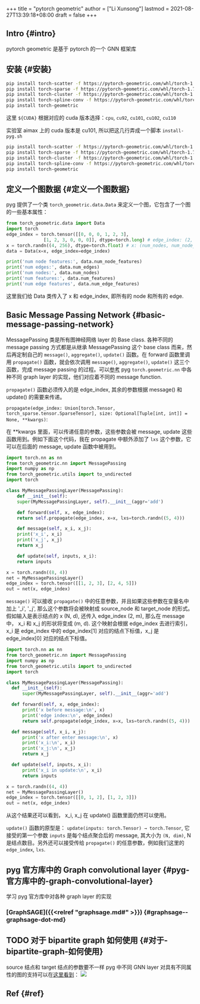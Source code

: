 +++
title = "pytorch geometric"
author = ["Li Xunsong"]
lastmod = 2021-08-27T13:39:18+08:00
draft = false
+++

## Intro {#intro}

pytorch geometric 是基于 pytorch 的一个 GNN 框架库


## 安装 {#安装}

```sh
pip install torch-scatter -f https://pytorch-geometric.com/whl/torch-1.7.0+${CUDA}.html
pip install torch-sparse -f https://pytorch-geometric.com/whl/torch-1.7.0+${CUDA}.html
pip install torch-cluster -f https://pytorch-geometric.com/whl/torch-1.7.0+${CUDA}.html
pip install torch-spline-conv -f https://pytorch-geometric.com/whl/torch-1.7.0+${CUDA}.html
pip install torch-geometric
```

这里 `${CUDA}` 根据对应的 cuda 版本选择：`cpu`, `cu92`, `cu101`, `cu102`, `cu110`

实验室 aimax 上的 cuda 版本是 cu101, 所以把这几行弄成一个脚本 `install-pyg.sh`

```sh
pip install torch-scatter -f https://pytorch-geometric.com/whl/torch-1.7.0+cu101.html
pip install torch-sparse -f https://pytorch-geometric.com/whl/torch-1.7.0+cu101.html
pip install torch-cluster -f https://pytorch-geometric.com/whl/torch-1.7.0+cu101.html
pip install torch-spline-conv -f https://pytorch-geometric.com/whl/torch-1.7.0+cu101.html
pip install torch-geometric
```


## 定义一个图数据 {#定义一个图数据}

pyg 提供了一个类 `torch_geometric.data.Data` 来定义一个图，它包含了一个图的一些基本属性：

```python
from torch_geometric.data import Data
import torch
edge_index = torch.tensor([[0, 0, 0, 1, 2, 3],
			  [1, 2, 3, 0, 0, 0]], dtype=torch.long) # edge_index: (2, num_edges)
x = torch.randn((4, 256), dtype=torch.float) # x: (num_nodes, num_node_features)
data = Data(x=x, edge_index=edge_index)

print('num node features:', data.num_node_features)
print('num edges:', data.num_edges)
print('num nodes:', data.num_nodes)
print('num features:', data.num_features)
print('num edge features', data.num_edge_features)
```

这里我们给 Data 类传入了 x 和 edge\_index, 即所有的 node 和所有的 edge.


## Basic Message Passing Network {#basic-message-passing-network}

MessagePassing 类是所有图神经网络 layer 的 Base class. 各种不同的 message passing 方式都是从继承 MessagePassing 这个 base class 而来，然后再定制自己的 `message()`, `aggregate()`, `update()` 函数。在 forward 函数里调用 `propagate()` 函数，就会依次调用 `message()`, `aggregate()`, `update()` 这三个函数，完成 message passing 的过程。可以[参考](https://pytorch-geometric.readthedocs.io/en/latest/modules/nn.html) pyg `torch.geometric.nn` 中各种不同 graph layer 的实现，他们对应着不同的 message function.

`propagate()` 函数必须传入的是 edge\_index, 其余的参数根据 message() 和 update() 的需要来传递。

`propagate(edge_index: Union[torch.Tensor, torch_sparse.tensor.SparseTensor], size: Optional[Tuple[int, int]] = None, **kwargs)`:

在 \*\*kwargs 里面，可以传递任意的参数，这些参数会被 message, update 这些函数用到。例如下面这个代码，我在 propagate 中额外添加了 `lxs` 这个参数，它可以在后面的 message, update 函数中被用到。

```python
import torch.nn as nn
from torch_geometric.nn import MessagePassing
import numpy as np
from torch_geometric.utils import to_undirected
import torch

class MyMessagePassingLayer(MessagePassing):
    def __init__(self):
	super(MyMessagePassingLayer, self).__init__(aggr='add')

    def forward(self, x, edge_index):
	return self.propagate(edge_index, x=x, lxs=torch.randn((5, 4)))

    def message(self, x_i, x_j):
	print('x_i', x_i)
	print('x_j', x_j)
	return x_j

    def update(self, inputs, x_i):
	return inputs

x = torch.randn((8, 4))
net = MyMessagePassingLayer()
edge_index = torch.tensor([[1, 2, 3], [2, 4, 5]])
out = net(x, edge_index)
```

`message()` 可以接收 `propagate()` 中的任意参数，并且如果这些参数在变量名中加上 '\_i', '\_j', 那么这个参数将会被映射成 source\_node 和 target\_node 的形式。假如输入是表示结点的 x (N, d), 还传入 edge\_index (2, m), 那么在 message 中， x\_i 和 x\_j 的形状将变成 (m, d). 这个映射会根据 edge\_index 去进行索引，x\_i 是 edge\_index 中的 edge\_index[1] 对应的结点下标值，x\_j 是 edge\_index[0] 对应的结点下标值。

```python
import torch.nn as nn
from torch_geometric.nn import MessagePassing
import numpy as np
from torch_geometric.utils import to_undirected
import torch

class MyMessagePassingLayer(MessagePassing):
  def __init__(self):
      super(MyMessagePassingLayer, self).__init__(aggr='add')

  def forward(self, x, edge_index):
      print('x before message:\n', x)
      print('edge index:\n', edge_index)
      return self.propagate(edge_index, x=x, lxs=torch.randn((5, 4)))

  def message(self, x_i, x_j):
      print('x after enter message:\n', x)
      print('x_i:\n', x_i)
      print('x_j:\n', x_j)
      return x_j

  def update(self, inputs, x_i):
      print('x_i in update:\n', x_i)
      return inputs

x = torch.randn((4, 4))
net = MyMessagePassingLayer()
edge_index = torch.tensor([[0, 1, 2], [1, 2, 3]])
out = net(x, edge_index)
```

从这个结果还可以看到， x\_i, x\_j 在 update() 函数里面仍然可以使用。

`update()` 函数的原型是： `update(inputs: torch.Tensor) → torch.Tensor`, 它接受的第一个参数 `inputs` 是每个结点聚合后的 message, 其大小为 `(N, dim)`, N 是结点数目。另外还可以接受传给 `propagate()` 的任意参数，例如我们这里的 `edge_index`, `lxs`.


## pyg 官方库中的 Graph convolutional layer {#pyg-官方库中的-graph-convolutional-layer}

学习 pyg 官方库中对各种 graph layer 的实现


### [GraphSAGE]({{<relref "graphsage.md#" >}}) {#graphsage--graphsage-dot-md}


## <span class="org-todo todo TODO">TODO</span> 对于 bipartite graph 如何使用 {#对于-bipartite-graph-如何使用}

source 结点和 target 结点的参数要不一样
pyg 中不同 GNN layer 对具有不同属性的图的支持可以在[这里看到](https://pytorch-geometric.readthedocs.io/en/latest/notes/cheatsheet.html?highlight=bipartite#hypergraph-neural-network-operators)：
![](/img/capture_2021_08_27_11_48_29.png)


## Ref {#ref}
